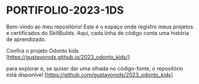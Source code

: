 # PORTIFOLIO-2023-1DS 

Bem-vindo ao meu repositório! Este é o espaço onde registro meus projetos e certificados do SkillBuilds. Aqui, cada linha de código conta uma história de aprendizado.

Confira o projeto Odonto kids
[https://gustavorods.github.io/2023_odonto_kids/] 

para explorar e, se quiser dar uma olhada no código-fonte, o repositório está disponível 
[https://github.com/gustavorods/2023_odonto_kids] 
